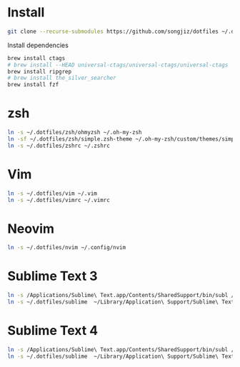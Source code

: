 # Install

```bash
git clone --recurse-submodules https://github.com/songjiz/dotfiles ~/.dotfiles
```

Install dependencies

```bash
brew install ctags
# brew install --HEAD universal-ctags/universal-ctags/universal-ctags
brew install ripgrep
# brew install the_silver_searcher
brew install fzf
```

# zsh

```bash
ln -s ~/.dotfiles/zsh/ohmyzsh ~/.oh-my-zsh
ln -sf ~/.dotfiles/zsh/simple.zsh-theme ~/.oh-my-zsh/custom/themes/simple.zsh-theme
ln -s ~/.dotfiles/zshrc ~/.zshrc
```

# Vim

```bash
ln -s ~/.dotfiles/vim ~/.vim
ln -s ~/.dotfiles/vimrc ~/.vimrc
```

# Neovim

```bash
ln -s ~/.dotfiles/nvim ~/.config/nvim
```

# Sublime Text 3

```bash
ln -s /Applications/Sublime\ Text.app/Contents/SharedSupport/bin/subl /usr/local/bin/subl
ln -s ~/.dotfiles/sublime  ~/Library/Application\ Support/Sublime\ Text\ 3/Packages/User
```

# Sublime Text 4

```bash
ln -s /Applications/Sublime\ Text.app/Contents/SharedSupport/bin/subl /usr/local/bin/subl
ln -s ~/.dotfiles/sublime  ~/Library/Application\ Support/Sublime\ Text/Packages/User
```
